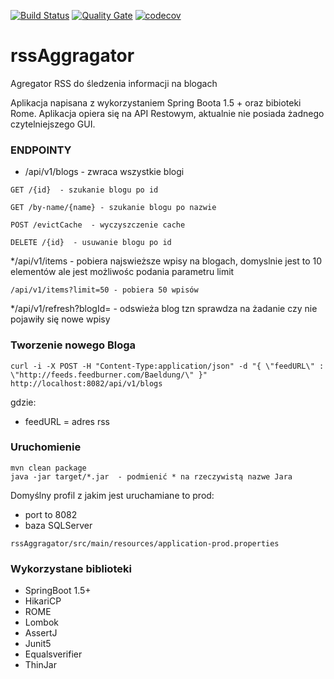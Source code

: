 [![Build Status](https://travis-ci.org/olszewskimichal/rssAggragator.svg?branch=master)](https://travis-ci.org/olszewskimichal/rssAggragator)
[![Quality Gate](https://sonarcloud.io/api/badges/gate?key=pl.michal.olszewski:rss-aggregator)](https://sonarcloud.io/dashboard?id=pl.michal.olszewski%3Arss-aggregator)
[![codecov](https://codecov.io/gh/olszewskimichal/rssAggragator/branch/master/graph/badge.svg)](https://codecov.io/gh/olszewskimichal/rssAggragator)
# rssAggragator
Agregator RSS do śledzenia informacji na blogach

Aplikacja napisana z wykorzystaniem Spring Boota 1.5 + oraz bibioteki Rome.
Aplikacja opiera się na API Restowym, aktualnie nie posiada żadnego czytelniejszego GUI.


### ENDPOINTY ###
* /api/v1/blogs - zwraca wszystkie blogi
```
GET /{id}  - szukanie blogu po id
```
```
GET /by-name/{name} - szukanie blogu po nazwie
```
```
POST /evictCache  - wyczyszczenie cache
```
```
DELETE /{id}  - usuwanie blogu po id
```
*/api/v1/items - pobiera najswieższe wpisy na blogach, domyslnie jest to 10 elementów ale jest możliwośc podania parametru limit
```
/api/v1/items?limit=50 - pobiera 50 wpisów
```
*/api/v1/refresh?blogId= - odswieża blog tzn sprawdza na żadanie czy nie pojawiły się nowe wpisy

### Tworzenie nowego Bloga ###
```
curl -i -X POST -H "Content-Type:application/json" -d "{ \"feedURL\" : \"http://feeds.feedburner.com/Baeldung/\" }" http://localhost:8082/api/v1/blogs
```
gdzie:
- feedURL = adres rss

### Uruchomienie ###
```
mvn clean package
java -jar target/*.jar  - podmienić * na rzeczywistą nazwe Jara
```
Domyślny profil z jakim jest uruchamiane to prod:
- port to 8082
- baza SQLServer
```
rssAggragator/src/main/resources/application-prod.properties
```



### Wykorzystane biblioteki ###
* SpringBoot 1.5+
* HikariCP
* ROME
* Lombok
* AssertJ
* Junit5
* Equalsverifier
* ThinJar
